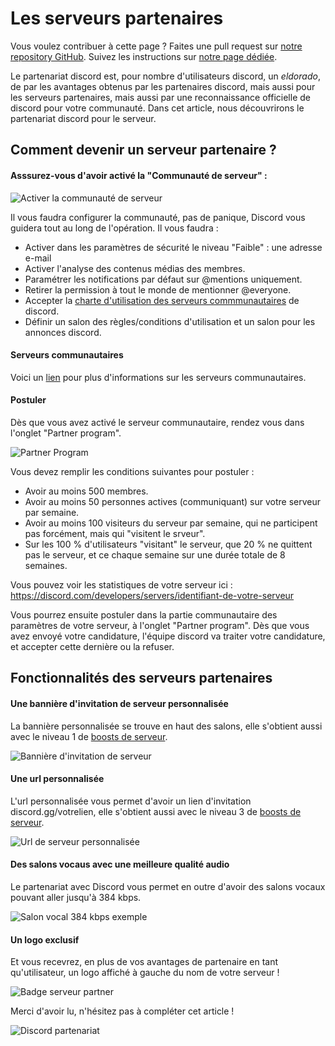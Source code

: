 # Les serveurs partenaires
Vous voulez contribuer à cette page ? Faites une pull request sur [notre repository GitHub](https://github.com/discordfr/wiki). Suivez les instructions sur [notre page dédiée](https://discord.fr/wiki/contribuer).

Le partenariat discord est, pour nombre d'utilisateurs  discord, un _eldorado_, de par les avantages obtenus par les partenaires discord, mais aussi pour les serveurs partenaires, mais aussi par une reconnaissance officielle de discord pour votre communauté. 
Dans cet article, nous découvrirons le partenariat discord pour le serveur.

## Comment devenir un serveur partenaire ?

#### Asssurez-vous d'avoir activé la "Communauté de serveur" :

 ![Activer la communauté de serveur](https://miro.medium.com/max/1920/1*Yjw0A87ucungJbtjuw-2Pg.png)
 
 Il vous faudra configurer la communauté, pas de panique, Discord vous guidera tout au long de l'opération. 
 Il vous faudra : 
 - Activer dans les paramètres de sécurité le niveau "Faible" : une adresse e-mail
 - Activer l'analyse des contenus médias des membres.
 - Paramétrer les notifications par défaut sur @mentions uniquement.
 - Retirer la permission à tout le monde de mentionner @everyone.
 - Accepter la [charte d'utilisation des serveurs commmunautaires](https://support.discord.com/hc/fr/articles/360035969312-Lignes-de-conduite-des-serveurs-communautaires) de discord.
 - Définir un salon des règles/conditions d'utilisation et un salon pour les annonces discord.
 
 #### Serveurs communautaires
 
 Voici un [lien](https://github.com/discordfr/wiki/blob/master/programmes-communautaires/outils-communautaires/serveur-communautaire.md) pour plus d'informations sur les serveurs communautaires.
 
 #### Postuler
 Dès que vous avez activé le serveur communautaire, rendez vous dans l'onglet "Partner program".
 
 ![Partner Program](https://zupimages.net/up/20/42/o7cb.png)
 
 Vous devez remplir les conditions suivantes pour postuler :
 - Avoir au moins 500 membres.
 - Avoir au moins 50 personnes actives (communiquant) sur votre serveur par semaine.
 - Avoir au moins 100 visiteurs du serveur par semaine, qui ne participent pas forcément, mais qui "visitent le srveur".
 - Sur les 100 % d'utilisateurs "visitant" le serveur, que 20 % ne quittent pas le serveur, et ce chaque semaine sur une durée totale de 8 semaines.
 
 Vous pouvez voir les statistiques de votre serveur ici : https://discord.com/developers/servers/identifiant-de-votre-serveur
 
 Vous pourrez ensuite postuler dans la partie communautaire des paramètres de votre serveur, à l'onglet "Partner program".
 Dès que vous avez envoyé votre candidature, l'équipe discord va traiter votre candidature, et accepter cette dernière ou la refuser.
 
 ## Fonctionnalités des serveurs partenaires
 
 #### Une bannière d'invitation de serveur personnalisée 
 
La bannière personnalisée se trouve en haut des salons, elle s'obtient aussi avec le niveau 1 de [boosts de serveur](https://github.com/discordfr/wiki/blob/master/nitro-jeux/boost-serveur/boost.md).

![Bannière d'invitation de serveur](https://zupimages.net/up/20/42/7yzx.png)

#### Une url personnalisée

L'url personnalisée vous permet d'avoir un lien d'invitation discord.gg/votrelien, elle s'obtient aussi avec le niveau 3 de [boosts de serveur](https://github.com/discordfr/wiki/blob/master/nitro-jeux/boost-serveur/boost.md).

![Url de serveur personnalisée](https://support.discord.com/hc/article_attachments/115002083112/PartnersVanityURL.png)

#### Des salons vocaus avec une meilleure qualité audio

Le partenariat avec Discord vous permet en outre d'avoir des salons vocaux pouvant aller jusqu'à 384 kbps.

![Salon vocal 384 kbps exemple](https://zupimages.net/up/20/42/d22f.png)

#### Un logo exclusif

Et vous recevrez, en plus de vos avantages de partenaire en tant qu'utilisateur, un logo affiché à gauche du nom de votre serveur !

![Badge serveur partner](https://cdn.discordapp.com/attachments/514860300340690981/766298279197278248/emoji.png)

Merci d'avoir lu, n'hésitez pas à compléter cet article !

![Discord partenariat](https://discord.com/assets/b288456d598c7745b6e39e02fb7d6650.svg)
